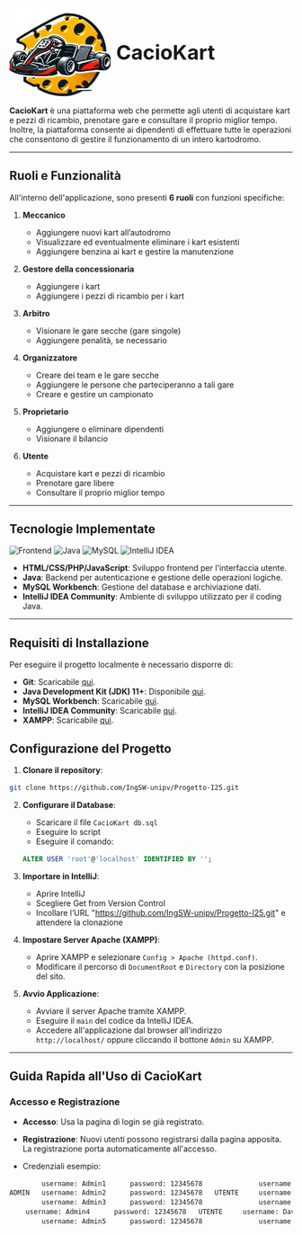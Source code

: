 <div style="display: flex; align-items: center;">
  <img src="LOGO_KART.png" width="180" style="margin-right: 10px;">
  <h1 style="font-size: 36px; font-weight: bold; margin: 0;">CacioKart</h1>
</div>

**CacioKart** è una piattaforma web che permette agli utenti di acquistare kart e pezzi di ricambio, prenotare gare e consultare il proprio miglior tempo. Inoltre, la piattaforma consente ai dipendenti di effettuare tutte le operazioni che consentono di gestire il funzionamento di un intero kartodromo.

---

## Ruoli e Funzionalità

All'interno dell'applicazione, sono presenti **6 ruoli** con funzioni specifiche:

1. **Meccanico**

   * Aggiungere nuovi kart all’autodromo
   * Visualizzare ed eventualmente eliminare i kart esistenti
   * Aggiungere benzina ai kart e gestire la manutenzione

2. **Gestore della concessionaria**

   * Aggiungere i kart
   * Aggiungere i pezzi di ricambio per i kart

3. **Arbitro**

   * Visionare le gare secche (gare singole)
   * Aggiungere penalità, se necessario

4. **Organizzatore**

   * Creare dei team e le gare secche
   * Aggiungere le persone che parteciperanno a tali gare
   * Creare e gestire un campionato

5. **Proprietario**

   * Aggiungere o eliminare dipendenti
   * Visionare il bilancio

6. **Utente**

   * Acquistare kart e pezzi di ricambio
   * Prenotare gare libere
   * Consultare il proprio miglior tempo

---

## Tecnologie Implementate

![Frontend](https://img.shields.io/badge/Frontend-HTML-E34F26?style=for-the-badge\&logoColor=white)  ![Java](https://img.shields.io/badge/Backend-Java-007396?style=for-the-badge\&logo=java\&logoColor=white)   ![MySQL](https://img.shields.io/badge/Database-MySQL-4479A1?style=for-the-badge\&logo=mysql\&logoColor=white)  ![IntelliJ IDEA](https://img.shields.io/badge/IDE-IntelliJ_IDEA-000000?style=for-the-badge\&logo=intellij-idea\&logoColor=white)

* **HTML/CSS/PHP/JavaScript**: Sviluppo frontend per l'interfaccia utente.
* **Java**: Backend per autenticazione e gestione delle operazioni logiche.
* **MySQL Workbench**: Gestione del database e archiviazione dati.
* **IntelliJ IDEA Community**: Ambiente di sviluppo utilizzato per il coding Java.

---

## Requisiti di Installazione

Per eseguire il progetto localmente è necessario disporre di:

* **Git**: Scaricabile [qui](https://git-scm.com/downloads/win).
* **Java Development Kit (JDK) 11+**: Disponibile [qui](https://www.oracle.com/java/technologies/downloads/#jdk23-windows).
* **MySQL Workbench**: Scaricabile [qui](https://dev.mysql.com/downloads/installer/).
* **IntelliJ IDEA Community**: Scaricabile [qui](https://www.jetbrains.com/idea/download/).
* **XAMPP**: Scaricabile [qui](https://www.apachefriends.org/download.html).


## Configurazione del Progetto

1. **Clonare il repository**:

```bash
git clone https://github.com/IngSW-unipv/Progetto-I25.git
```

2. **Configurare il Database**:
   * Scaricare il file `CacioKart db.sql`
   * Eseguire lo script
   * Eseguire il comando:

   ```sql
   ALTER USER 'root'@'localhost' IDENTIFIED BY '';
   ```

3. **Importare in IntelliJ**:

   * Aprire IntelliJ
   * Scegliere Get from Version Control
   * Incollare l’URL "https://github.com/IngSW-unipv/Progetto-I25.git" e attendere la clonazione

4. **Impostare Server Apache (XAMPP)**:

   * Aprire XAMPP e selezionare `Config > Apache (httpd.conf)`.
   * Modificare il percorso di `DocumentRoot` e `Directory` con la posizione del sito.

5. **Avvio Applicazione**:

   * Avviare il server Apache tramite XAMPP.
   * Eseguire il `main` del codice da IntelliJ IDEA.
   * Accedere all'applicazione dal browser all'indirizzo `http://localhost/` oppure cliccando il bottone `Admin` su XAMPP.

---

## Guida Rapida all'Uso di CacioKart

### Accesso e Registrazione

* **Accesso**: Usa la pagina di login se già registrato.

* **Registrazione**: Nuovi utenti possono registrarsi dalla pagina apposita. La registrazione porta automaticamente all'accesso.

* Credenziali esempio:

```bash
        username: Admin1      password: 12345678              username: Andrea       password: 12345678
ADMIN   username: Admin2      password: 12345678   UTENTE     username: Alessandro   password: 12345678
        username: Admin3      password: 12345678              username: Luca         password: 12345678
	username: Admin4      password: 12345678   UTENTE     username: Davide       password: 12345678
        username: Admin5      password: 12345678              username: Adriano      password: 12345678
```
